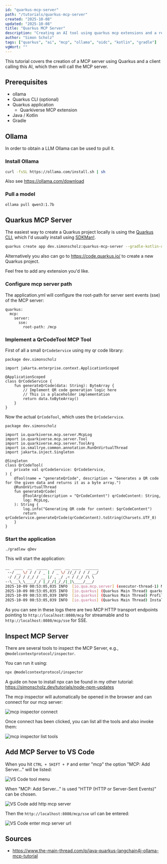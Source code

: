 ```yaml
---
id: "quarkus-mcp-server"
path: "/tutorials/quarkus-mcp-server"
created: "2025-10-08"
updated: "2025-10-08"
title: "Quarkus MCP Server"
description: "Creating an AI tool using quarkus mcp extensions and a respective ai client"
author: "Simon Scholz"
tags: ["quarkus", "ai", "mcp", "ollama", "oidc", "kotlin", "gradle"]
vgWort: ""
---
```


This tutorial covers the creation of a MCP server using Quarkus and a client calling this AI, which then will call the MCP server.

## Prerequisites

* ollama
* Quarkus CLI (optional)
* Quarkus application
  * Quarkiverse MCP extension
* Java / Kotlin
* Gradle

## Ollama

In order to obtain a LLM Ollama can be used to pull it.

### Install Ollama

```bash
curl -fsSL https://ollama.com/install.sh | sh
```

Also see https://ollama.com/download

### Pull a model

```bash
ollama pull qwen3:1.7b
```

## Quarkus MCP Server

The easiest way to create a Quarkus project locally is using the [Quarkus CLI](https://quarkus.io/guides/cli-tooling#project-creation), which I'd usually install using [SDKMan!](https://simonscholz.dev/tutorials/ubuntu-dev-setup#sdkman).

```bash
quarkus create app dev.simonscholz:quarkus-mcp-server --gradle-kotlin-dsl --kotlin --extensions=quarkus-config-yaml,quarkus-mcp-server-sse
```

Alternatively you also can go to https://code.quarkus.io/ to create a new Quarkus project.

Feel free to add any extension you'd like.

### Configure mcp server path

The application.yml will configure the root-path for server sent events (sse) of the MCP server:

```yml[application.yml]
quarkus:
  mcp:
    server:
      sse:
        root-path: /mcp
```

### Implement a QrCodeTool MCP Tool

First of all a small `QrCodeService` using my qr code library:

```kotlin[QrCodeService.kt]
package dev.simonscholz

import jakarta.enterprise.context.ApplicationScoped

@ApplicationScoped
class QrCodeService {
    fun generateQrCode(data: String): ByteArray {
        // Implement QR code generation logic here
        // This is a placeholder implementation
        return data.toByteArray()
    }
}
```

Now the actual `QrCodeTool`, which uses the `QrCodeService`.

```kotlin[QrCodeTool.kt]
package dev.simonscholz

import io.quarkiverse.mcp.server.McpLog
import io.quarkiverse.mcp.server.Tool
import io.quarkiverse.mcp.server.ToolArg
import io.smallrye.common.annotation.RunOnVirtualThread
import jakarta.inject.Singleton

@Singleton
class QrCodeTool(
    private val qrCodeService: QrCodeService,
) {
    @Tool(name = "generateQrCode", description = "Generates a QR code for the given data and returns it as a byte array.")
    @RunOnVirtualThread
    fun generateQrCode(
        @ToolArg(description = "QrCodeContent") qrCodeContent: String,
        log: McpLog,
    ): String {
        log.info("Generating QR code for content: $qrCodeContent")
        return qrCodeService.generateQrCode(qrCodeContent).toString(Charsets.UTF_8)
    }
}
```

### Start the application

```
./gradlew qDev
```

This will start the application:

```bash
__  ____  __  _____   ___  __ ____  ______ 
 --/ __ \/ / / / _ | / _ \/ //_/ / / / __/ 
 -/ /_/ / /_/ / __ |/ , _/ ,< / /_/ /\ \   
--\___\_\____/_/ |_/_/|_/_/|_|\____/___/   
2025-10-09 00:53:05,035 INFO  [io.qua.mcp.server] (executor-thread-1) MCP HTTP transport endpoints [streamable: http://localhost:8080/mcp, SSE: http://localhost:8080/mcp/sse]
2025-10-09 00:53:05,035 INFO  [io.quarkus] (Quarkus Main Thread) quarkus-mcp-server 1.0.0-SNAPSHOT on JVM (powered by Quarkus 3.28.2) started in 3.124s. Listening on: http://localhost:8080                                  
2025-10-09 00:53:05,039 INFO  [io.quarkus] (Quarkus Main Thread) Profile dev activated. Live Coding activated.                                                                                                                
2025-10-09 00:53:05,039 INFO  [io.quarkus] (Quarkus Main Thread) Installed features: [cdi, config-yaml, kotlin, mcp-server-sse, rest, rest-client, rest-client-jackson, smallrye-context-propagation, vertx]    
```

As you can see in these logs there are two MCP HTTP transport endpoints pointing to `http://localhost:8080/mcp` for streamable and to `http://localhost:8080/mcp/sse` for SSE.

## Inspect MCP Server

There are several tools to inspect the MCP Server, e.g., `@modelcontextprotocol/inspector`.

You can run it using: 

```bash
npx @modelcontextprotocol/inspector
```

A guide on how to install npx can be found in my other tutorial: https://simonscholz.dev/tutorials/node-npm-updates

The mcp inspector will automatically be opened in the browser and can connect for our mcp server:

![mcp inspector connect](./mcp-inspector-connect.png)

Once connect has been clicked, you can list all the tools and also invoke them:

![mcp inspector list tools](./mcp-inspector-list-tools.png)

## Add MCP Server to VS Code

When you hit `CTRL + SHIFT + P` and enter "mcp" the option "MCP: Add Server..." will be listed:

![VS Code tool menu](./vs-code-add-mcp-server.png)

When "MCP: Add Server..." is used "HTTP (HTTP or Server-Sent Events)" can be chosen.

![VS Code add http mcp server](./vs-code-add-http-mcp-server.png)

Then the `http://localhost:8080/mcp/sse` url can be entered:

![VS Code enter mcp server url](./vs-code-enter-http-mcp-server-uri.png)

## Sources

- https://www.the-main-thread.com/p/java-quarkus-langchain4j-ollama-mcp-tutorial
